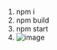 1. npm i
2. npm build
3. npm start
4. ![image](https://user-images.githubusercontent.com/46060994/143227139-aca5442c-d88a-4172-8245-f46cef3b0c62.png)
